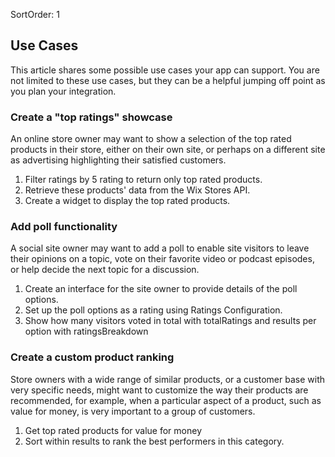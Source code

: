 SortOrder: 1
## Use Cases

This article shares some possible use cases your app can support. You are not limited to these use cases, but they can be a helpful jumping off point as you plan your integration.

### Create a "top ratings" showcase

An online store owner may want to show a selection of the top rated products in their store, either on their own site, or perhaps on a different site as advertising highlighting their satisfied customers.

1. Filter ratings by 5 rating to return only top rated products.
2. Retrieve these products' data from the Wix Stores API.
3. Create a widget to display the top rated products.

### Add poll functionality

A social site owner may want to add a poll to enable site visitors to leave their opinions on a topic, vote on their favorite video or podcast episodes, or help decide the next topic for a discussion.

1. Create an interface for the site owner to provide details of the poll options.
2. Set up the poll options as a rating using Ratings Configuration.
3. Show how many visitors voted in total with totalRatings and results per option with ratingsBreakdown

### Create a custom product ranking

Store owners with a wide range of similar products, or a customer base with very specific needs, might want to customize the way their products are recommended, for example, when a particular aspect of a product, such as value for money, is very important to a group of customers.

1. Get top rated products for value for money
2. Sort within results to rank the best performers in this category.
